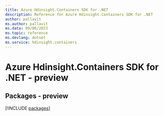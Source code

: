 ```yaml
---
title: Azure Hdinsight.Containers SDK for .NET
description: Reference for Azure Hdinsight.Containers SDK for .NET
author: pallavit
ms.author: pallavit
ms.data: 09/06/2023
ms.topic: reference
ms.devlang: dotnet
ms.service: hdinsight.containers
---
```

# Azure Hdinsight.Containers SDK for .NET - preview
## Packages - preview
[!INCLUDE [packages](hdinsight.containers-index.md)]